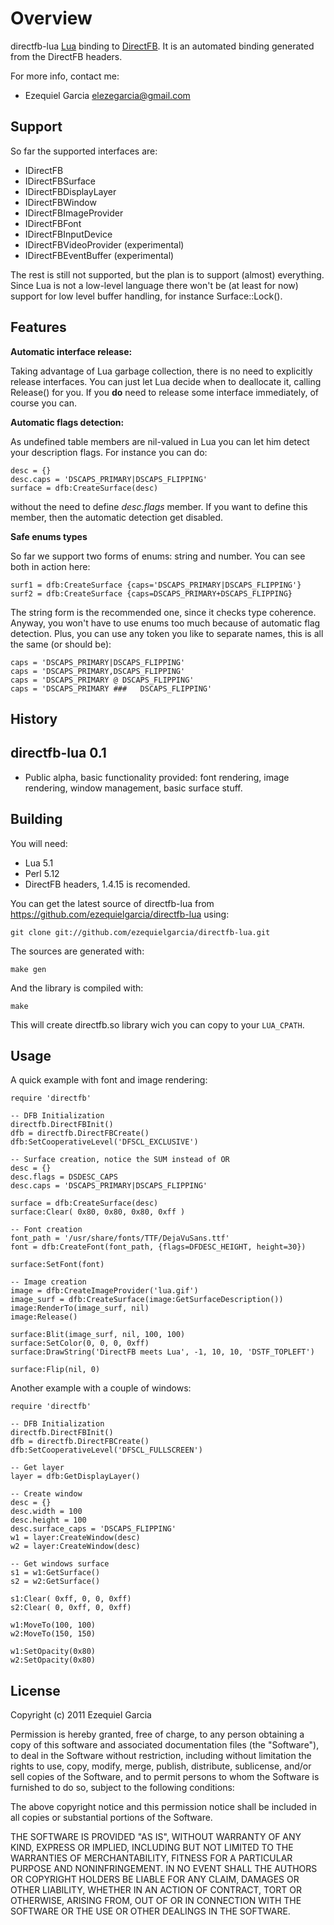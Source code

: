 Overview
========

directfb-lua [Lua](http://www.lua.org) binding to [DirectFB](http://directfb.org).
It is an automated binding generated from the DirectFB headers.

For more info, contact me:

* Ezequiel Garcia elezegarcia@gmail.com

Support
-------

So far the supported interfaces are:

* IDirectFB
* IDirectFBSurface
* IDirectFBDisplayLayer
* IDirectFBWindow
* IDirectFBImageProvider
* IDirectFBFont
* IDirectFBInputDevice
* IDirectFBVideoProvider (experimental)
* IDirectFBEventBuffer (experimental)

The rest is still not supported, but the plan is to support (almost) everything.
Since Lua is not a low-level language there won't be (at least for now) support 
for low level buffer handling, for instance Surface::Lock().

Features
--------

**Automatic interface release:**

Taking advantage of Lua garbage collection, there is no need to explicitly 
release interfaces. You can just let Lua decide when to deallocate it,
calling Release() for you. 
If you **do** need to release some interface immediately, of course you can.

**Automatic flags detection:**

As undefined table members are nil-valued in Lua you can let him
detect your description flags. For instance you can do:

    desc = {}
    desc.caps = 'DSCAPS_PRIMARY|DSCAPS_FLIPPING'
    surface = dfb:CreateSurface(desc)

without the need to define *desc.flags* member. If you want to define this member,
then the automatic detection get disabled.

**Safe enums types**

So far we support two forms of enums: string and number. You can see both in action here:

    surf1 = dfb:CreateSurface {caps='DSCAPS_PRIMARY|DSCAPS_FLIPPING'}
	surf2 = dfb:CreateSurface {caps=DSCAPS_PRIMARY+DSCAPS_FLIPPING}

The string form is the recommended one, since it checks type coherence. Anyway, you won't have to use enums too much because of automatic flag detection. Plus, you can use any token you like to separate names, this is all the same (or should be):

    caps = 'DSCAPS_PRIMARY|DSCAPS_FLIPPING'
    caps = 'DSCAPS_PRIMARY,DSCAPS_FLIPPING'
    caps = 'DSCAPS_PRIMARY @ DSCAPS_FLIPPING'
    caps = 'DSCAPS_PRIMARY ###   DSCAPS_FLIPPING'

History
-------

## directfb-lua 0.1

* Public alpha, basic functionality provided: font rendering, image rendering, window management, basic surface stuff.

Building
--------

You will need:

* Lua 5.1
* Perl 5.12
* DirectFB headers, 1.4.15 is recomended.

You can get the latest source of directfb-lua from https://github.com/ezequielgarcia/directfb-lua
using:

    git clone git://github.com/ezequielgarcia/directfb-lua.git

The sources are generated with:

    make gen

And the library is compiled with:

    make

This will create directfb.so library wich you can copy to your `LUA_CPATH`.

Usage
-----

A quick example with font and image rendering:

    require 'directfb'

    -- DFB Initialization
    directfb.DirectFBInit()
    dfb = directfb.DirectFBCreate()
    dfb:SetCooperativeLevel('DFSCL_EXCLUSIVE')

    -- Surface creation, notice the SUM instead of OR
    desc = {}
    desc.flags = DSDESC_CAPS
    desc.caps = 'DSCAPS_PRIMARY|DSCAPS_FLIPPING'

    surface = dfb:CreateSurface(desc)
	surface:Clear( 0x80, 0x80, 0x80, 0xff )

    -- Font creation
    font_path = '/usr/share/fonts/TTF/DejaVuSans.ttf'
    font = dfb:CreateFont(font_path, {flags=DFDESC_HEIGHT, height=30})

    surface:SetFont(font)

    -- Image creation
    image = dfb:CreateImageProvider('lua.gif')
    image_surf = dfb:CreateSurface(image:GetSurfaceDescription())
    image:RenderTo(image_surf, nil)
	image:Release()

	surface:Blit(image_surf, nil, 100, 100)
	surface:SetColor(0, 0, 0, 0xff)
	surface:DrawString('DirectFB meets Lua', -1, 10, 10, 'DSTF_TOPLEFT')

	surface:Flip(nil, 0)

Another example with a couple of windows:

    require 'directfb'

    -- DFB Initialization
    directfb.DirectFBInit()
    dfb = directfb.DirectFBCreate()
    dfb:SetCooperativeLevel('DFSCL_FULLSCREEN')

    -- Get layer
    layer = dfb:GetDisplayLayer()

    -- Create window
    desc = {}
    desc.width = 100
    desc.height = 100
    desc.surface_caps = 'DSCAPS_FLIPPING'
    w1 = layer:CreateWindow(desc)
    w2 = layer:CreateWindow(desc)

    -- Get windows surface
    s1 = w1:GetSurface()
    s2 = w2:GetSurface()
 
    s1:Clear( 0xff, 0, 0, 0xff)
    s2:Clear( 0, 0xff, 0, 0xff)

    w1:MoveTo(100, 100)
    w2:MoveTo(150, 150)

    w1:SetOpacity(0x80)
    w2:SetOpacity(0x80)

License
-------

Copyright (c) 2011 Ezequiel Garcia

Permission is hereby granted, free of charge, to any person
obtaining a copy of this software and associated documentation
files (the "Software"), to deal in the Software without
restriction, including without limitation the rights to use,
copy, modify, merge, publish, distribute, sublicense, and/or sell
copies of the Software, and to permit persons to whom the
Software is furnished to do so, subject to the following
conditions:

The above copyright notice and this permission notice shall be
included in all copies or substantial portions of the Software.

THE SOFTWARE IS PROVIDED "AS IS", WITHOUT WARRANTY OF ANY KIND,
EXPRESS OR IMPLIED, INCLUDING BUT NOT LIMITED TO THE WARRANTIES
OF MERCHANTABILITY, FITNESS FOR A PARTICULAR PURPOSE AND
NONINFRINGEMENT. IN NO EVENT SHALL THE AUTHORS OR COPYRIGHT
HOLDERS BE LIABLE FOR ANY CLAIM, DAMAGES OR OTHER LIABILITY,
WHETHER IN AN ACTION OF CONTRACT, TORT OR OTHERWISE, ARISING
FROM, OUT OF OR IN CONNECTION WITH THE SOFTWARE OR THE USE OR
OTHER DEALINGS IN THE SOFTWARE.
